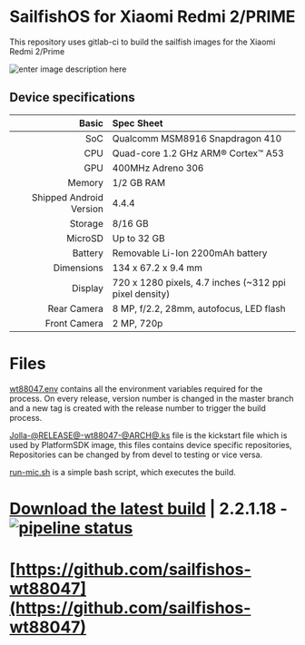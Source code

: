 # SailfishOS for Xiaomi Redmi 2/PRIME

This repository uses gitlab-ci to build the sailfish images for the Xiaomi Redmi 2/Prime


![enter image description here](https://preview.ibb.co/fbkdCK/Untitled_design.png)


## Device specifications

Basic   | Spec Sheet
-------:|:-------------------------
SoC     | Qualcomm MSM8916 Snapdragon 410
CPU     | Quad-core 1.2 GHz ARM® Cortex™ A53
GPU     | 400MHz Adreno 306
Memory  | 1/2 GB RAM
Shipped Android Version | 4.4.4
Storage | 8/16 GB
MicroSD | Up to 32 GB
Battery | Removable Li-Ion 2200mAh battery
Dimensions | 134 x 67.2 x 9.4 mm
Display | 720 x 1280 pixels, 4.7 inches (~312 ppi pixel density)
Rear Camera | 8 MP, f/2.2, 28mm, autofocus, LED flash
Front Camera | 2 MP, 720p


# Files

[wt88047.env](https://gitlab.com/abhishek9650/sailfishos-wt88047-ci/blob/master/wt88047.env) contains all the environment variables required for the process. On every release, version number is changed in the master branch and a new tag is created with the release number to trigger the build process.

[Jolla-@RELEASE@-wt88047-@ARCH@.ks](https://gitlab.com/abhishek9650/sailfishos-wt88047-ci/blob/master/Jolla-@RELEASE@-wt88047-@ARCH@.ks) file is the kickstart file which is used by PlatformSDK image, this files contains device specific repositories, Repositories can be changed by from devel to testing or vice versa.

[run-mic.sh](https://gitlab.com/abhishek9650/sailfishos-wt88047-ci/blob/master/run-mic.sh) is a simple bash script, which executes the build.

# [Download the latest build](https://gitlab.com/sailfishos-porters-ci/sailfishos-wt88047-ci/-/jobs/100311437/artifacts/download) | 2.2.1.18 - [![pipeline status](https://gitlab.com/sailfishos-porters-ci/sailfish-scorpion_windy_ci/badges/master/pipeline.svg)](https://gitlab.com/sailfishos-porters-ci/sailfishos-wt88047-ci/pipelines/30863778)

# [https://github.com/sailfishos-wt88047](https://github.com/sailfishos-wt88047)
